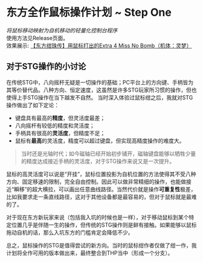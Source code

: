 # 东方全作鼠标操作计划 ~ Step One
_将鼠标移动映射为自机移动的轻量化控制台程序_  
使用方法见Release页面。  
效果展示: [【东方绀珠传】用鼠标打出的Extra 4 Miss No Bomb（机体：灵梦）](https://www.bilibili.com/video/BV1xc411L7qW/)  
## 对于STG操作的小讨论  
在传统STG中，八向摇杆无疑是一切操作的基础；PC平台上的方向键、手柄皆为其等价替代品。八种方向、恒定速度，这虽然是许多STG玩家所习惯的操作，但也使得上手STG操作在当下越发不自然。
当时深入体验过鼠标绀之后，我就对STG操作做出了如下定论：
- 键盘具有最高的**精度**，但灵活度最差；
- 八向摇杆有较低的精度和灵活度；
- 手柄具有很高的**灵活度**，但精度不足；
- 鼠标有**最高**的灵活度，精度可以超过键盘，但实现高精度操作的难度大。
> 当时还是光轴时代；如今磁轴已经开始初步铺开，磁轴键盘能够以牺牲少量的精度达成接近手柄的灵活度，对于STG操作来说又是一次提升。

鼠标的高灵活度可以说是“开挂”，鼠标位置投影为自机位置的方法使得其不受八种方向、固定移速的限制，完全自由控制。因此可以做非常精细的操作，也能做接近“瞬移”的超大横拉，可以画出任意曲线路径。当然代价就是操作**可重复性**极差，比如我要求走一条直线路径，这对于其他设备都是最容易的，但对于鼠标就是最难的了。

对于现在东方新玩家来说（包括我入坑的时候也是一样），对于移动鼠标到某个特定位置几乎是伴随一生的操作，但传统的STG操作则是鲜有接触。如果能够以鼠标拖动自机的话，那么入坑东方的门槛肯定会降低不少。

总之，鼠标操作的STG是值得尝试的新方向。当时的鼠标绀作者仅做了绀一作，我计划将全作可用的版本做出来，最终整合到THP当中（形成一个分支）。
